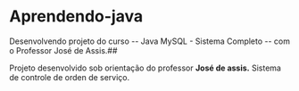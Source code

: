 # Aprendendo-java
 Desenvolvendo projeto do curso -- Java MySQL - Sistema Completo -- com o Professor José de Assis.##

Projeto desenvolvido sob orientação do professor **José de assis.** Sistema de controle de  orden de serviço.
